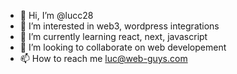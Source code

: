 - 👋 Hi, I’m @lucc28
- 👀 I’m interested in web3, wordpress integrations
- 🌱 I’m currently learning react, next, javascript
- 💞️ I’m looking to collaborate on web developement
- 📫 How to reach me luc@web-guys.com

<!---
lucc28/lucc28 is a ✨ special ✨ repository because its `README.md` (this file) appears on your GitHub profile.
You can click the Preview link to take a look at your changes.
--->
